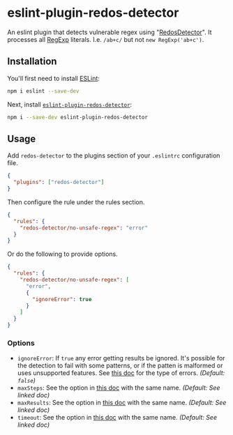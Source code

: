# eslint-plugin-redos-detector

An eslint plugin that detects vulnerable regex using "[RedosDetector](https://github.com/tjenkinson/redos-detector)". It processes all [RegExp](https://developer.mozilla.org/en-US/docs/Web/JavaScript/Reference/Global_Objects/RegExp) literals. I.e. `/ab+c/` but not `new RegExp('ab+c')`.

## Installation

You'll first need to install [ESLint](https://github.com/eslint/eslint):

```sh
npm i eslint --save-dev
```

Next, install [`eslint-plugin-redos-detector`](https://www.npmjs.com/package/eslint-plugin-redos-detector):

```sh
npm i --save-dev eslint-plugin-redos-detector
```

## Usage

Add `redos-detector` to the plugins section of your `.eslintrc` configuration file.

```json
{
  "plugins": ["redos-detector"]
}
```

Then configure the rule under the rules section.

```json
{
  "rules": {
    "redos-detector/no-unsafe-regex": "error"
  }
}
```

Or do the following to provide options.

```json
{
  "rules": {
    "redos-detector/no-unsafe-regex": [
      "error",
      {
        "ignoreError": true
      }
    ]
  }
}
```

### Options

- `ignoreError`: If `true` any error getting results be ignored. It's possible for the detection to fail with some patterns, or if the patten is malformed or uses unsupported features. See [this doc](https://github.com/tjenkinson/redos-detector/blob/main/README.md#options) for the type of errors. _(Default: `false`)_
- `maxSteps`: See the option in [this doc](https://github.com/tjenkinson/redos-detector/blob/main/README.md#options) with the same name. _(Default: See linked doc)_
- `maxResults`: See the option in [this doc](https://github.com/tjenkinson/redos-detector/blob/main/README.md#options) with the same name. _(Default: See linked doc)_
- `timeout`: See the option in [this doc](https://github.com/tjenkinson/redos-detector/blob/main/README.md#options) with the same name. _(Default: See linked doc)_
